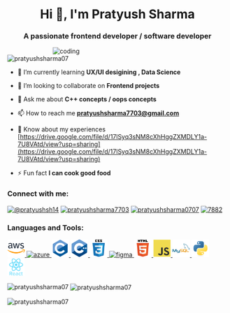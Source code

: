 <h1 align="center">Hi 👋, I'm Pratyush Sharma</h1>
<h3 align="center">A passionate frontend developer / software developer</h3>
<img align="right" alt="coding" width="400" src="https://user-images.githubusercontent.com/55389276/140866485-8fb1c876-9a8f-4d6a-98dc-08c4981eaf70.gif">

<p align="left"> <img src="https://komarev.com/ghpvc/?username=pratyushsharma07&label=Profile%20views&color=0e75b6&style=flat" alt="pratyushsharma07" /> </p>

- 🌱 I’m currently learning **UX/UI desigining , Data Science**

- 👯 I’m looking to collaborate on **Frontend projects**

- 💬 Ask me about **C++ concepts / oops concepts**

- 📫 How to reach me **pratyushsharma7703@gmail.com**

- 📄 Know about my experiences [https://drive.google.com/file/d/17lSyq3sNM8cXhHggZXMDLY1a-7U8VAtd/view?usp=sharing](https://drive.google.com/file/d/17lSyq3sNM8cXhHggZXMDLY1a-7U8VAtd/view?usp=sharing)

- ⚡ Fun fact **I can cook good food**

<h3 align="left">Connect with me:</h3>
<p align="left">
<a href="https://twitter.com/@pratyushsh14" target="blank"><img align="center" src="https://raw.githubusercontent.com/rahuldkjain/github-profile-readme-generator/master/src/images/icons/Social/twitter.svg" alt="@pratyushsh14" height="30" width="40" /></a>
<a href="https://linkedin.com/in/pratyushsharma7703" target="blank"><img align="center" src="https://raw.githubusercontent.com/rahuldkjain/github-profile-readme-generator/master/src/images/icons/Social/linked-in-alt.svg" alt="pratyushsharma7703" height="30" width="40" /></a>
<a href="https://instagram.com/pratyushsharma0707" target="blank"><img align="center" src="https://raw.githubusercontent.com/rahuldkjain/github-profile-readme-generator/master/src/images/icons/Social/instagram.svg" alt="pratyushsharma0707" height="30" width="40" /></a>
<a href="https://discord.gg/7882" target="blank"><img align="center" src="https://raw.githubusercontent.com/rahuldkjain/github-profile-readme-generator/master/src/images/icons/Social/discord.svg" alt="7882" height="30" width="40" /></a>
</p>

<h3 align="left">Languages and Tools:</h3>
<p align="left"> <a href="https://aws.amazon.com" target="_blank" rel="noreferrer"> <img src="https://raw.githubusercontent.com/devicons/devicon/master/icons/amazonwebservices/amazonwebservices-original-wordmark.svg" alt="aws" width="40" height="40"/> </a> <a href="https://azure.microsoft.com/en-in/" target="_blank" rel="noreferrer"> <img src="https://www.vectorlogo.zone/logos/microsoft_azure/microsoft_azure-icon.svg" alt="azure" width="40" height="40"/> </a> <a href="https://www.cprogramming.com/" target="_blank" rel="noreferrer"> <img src="https://raw.githubusercontent.com/devicons/devicon/master/icons/c/c-original.svg" alt="c" width="40" height="40"/> </a> <a href="https://www.w3schools.com/cpp/" target="_blank" rel="noreferrer"> <img src="https://raw.githubusercontent.com/devicons/devicon/master/icons/cplusplus/cplusplus-original.svg" alt="cplusplus" width="40" height="40"/> </a> <a href="https://www.w3schools.com/css/" target="_blank" rel="noreferrer"> <img src="https://raw.githubusercontent.com/devicons/devicon/master/icons/css3/css3-original-wordmark.svg" alt="css3" width="40" height="40"/> </a> <a href="https://www.figma.com/" target="_blank" rel="noreferrer"> <img src="https://www.vectorlogo.zone/logos/figma/figma-icon.svg" alt="figma" width="40" height="40"/> </a> <a href="https://www.w3.org/html/" target="_blank" rel="noreferrer"> <img src="https://raw.githubusercontent.com/devicons/devicon/master/icons/html5/html5-original-wordmark.svg" alt="html5" width="40" height="40"/> </a> <a href="https://developer.mozilla.org/en-US/docs/Web/JavaScript" target="_blank" rel="noreferrer"> <img src="https://raw.githubusercontent.com/devicons/devicon/master/icons/javascript/javascript-original.svg" alt="javascript" width="40" height="40"/> </a> <a href="https://www.mysql.com/" target="_blank" rel="noreferrer"> <img src="https://raw.githubusercontent.com/devicons/devicon/master/icons/mysql/mysql-original-wordmark.svg" alt="mysql" width="40" height="40"/> </a> <a href="https://www.python.org" target="_blank" rel="noreferrer"> <img src="https://raw.githubusercontent.com/devicons/devicon/master/icons/python/python-original.svg" alt="python" width="40" height="40"/> </a> <a href="https://reactjs.org/" target="_blank" rel="noreferrer"> <img src="https://raw.githubusercontent.com/devicons/devicon/master/icons/react/react-original-wordmark.svg" alt="react" width="40" height="40"/> </a> </p>

<p><img align="left" src="https://github-readme-stats.vercel.app/api/top-langs?username=pratyushsharma07&show_icons=true&locale=en&layout=compact" alt="pratyushsharma07" /></p>

<p>&nbsp;<img align="center" src="https://github-readme-stats.vercel.app/api?username=pratyushsharma07&show_icons=true&locale=en" alt="pratyushsharma07" /></p>

<p><img align="center" src="https://github-readme-streak-stats.herokuapp.com/?user=pratyushsharma07&" alt="pratyushsharma07" /></p>
